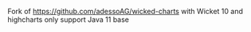Fork of https://github.com/adessoAG/wicked-charts with Wicket 10 and highcharts only support
Java 11 base
